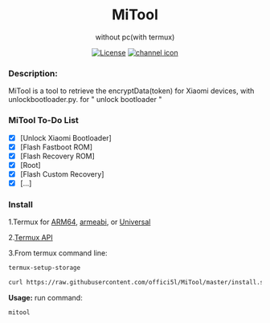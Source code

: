 <div align="center">

<h1> MiTool</h1>

without pc(with termux)

[![License](https://img.shields.io/badge/License-Apache_2.0-blue.svg)](./LICENSE) [![channel icon](https://img.shields.io/badge/-telegram-red?color=white&logo=telegram&logoColor=blue)](https://t.me/Offici5l_Channel)

<div align="left">

### Description:
MiTool is a tool to retrieve the encryptData(token) for Xiaomi devices, with unlockbootloader.py. for " unlock bootloader "

### MiTool To-Do List

- [x] [Unlock Xiaomi Bootloader]
- [x] [Flash Fastboot ROM]
- [x] [Flash Recovery ROM]
- [x] [Root]
- [x] [Flash Custom Recovery]
- [x] [...]

<div align="left">

### Install

1.Termux for <a href="https://github.com/termux/termux-app/releases/download/v0.118.0/termux-app_v0.118.0%2Bgithub-debug_arm64-v8a.apk">ARM64</a>, <a href="https://github.com/termux/termux-app/releases/download/v0.118.0/termux-app_v0.118.0%2Bgithub-debug_armeabi-v7a.apk">armeabi</a>, or <a href="https://github.com/termux/termux-app/releases/download/v0.118.0/termux-app_v0.118.0%2Bgithub-debug_universal.apk">Universal</a>

2.<a href="https://github.com/termux/termux-api/releases/download/v0.50.1/termux-api_v0.50.1+github-debug.apk">Termux API</a>

3.From termux command line:

  ```bash
termux-setup-storage
  ```
  ```bash
curl https://raw.githubusercontent.com/offici5l/MiTool/master/install.sh | bash
  ```
**Usage:**
run command:
```bash
mitool
```

